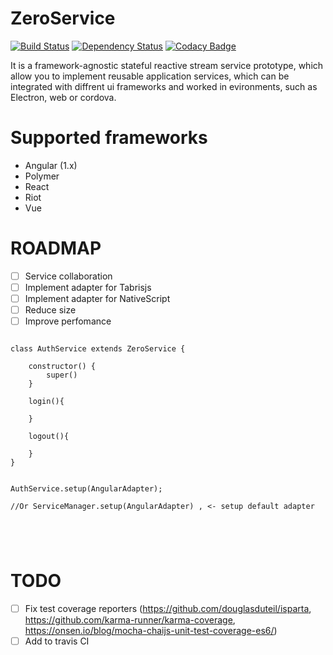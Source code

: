 # ZeroService

[![Build Status](https://travis-ci.org/westtrade/zeroservice.svg?branch=master)](https://travis-ci.org/westtrade/zeroservice)
[![Dependency Status](https://gemnasium.com/badges/github.com/westtrade/zeroservice.svg)](https://gemnasium.com/github.com/westtrade/zeroservice)
[![Codacy Badge](https://api.codacy.com/project/badge/Grade/6c5b28e6096b4527b40ecef26061d784)](https://www.codacy.com/app/westtrade/zeroservice?utm_source=github.com&amp;utm_medium=referral&amp;utm_content=westtrade/zeroservice&amp;utm_campaign=Badge_Grade)

It is a framework-agnostic stateful reactive stream service prototype, which
allow you to implement reusable application services, which can be integrated
with diffrent ui frameworks and worked in evironments, such as Electron, web or
cordova.

# Supported frameworks

- Angular (1.x)
- Polymer
- React
- Riot
- Vue

# ROADMAP

- [ ] Service collaboration
- [ ] Implement adapter for Tabrisjs
- [ ] Implement adapter for NativeScript
- [ ] Reduce size
- [ ] Improve perfomance

```

class AuthService extends ZeroService {

	constructor() {
		super()
	}

	login(){

	}

	logout(){

	}
}


AuthService.setup(AngularAdapter);

//Or ServiceManager.setup(AngularAdapter) , <- setup default adapter





```


# TODO
- [ ] Fix test coverage reporters (https://github.com/douglasduteil/isparta, https://github.com/karma-runner/karma-coverage, https://onsen.io/blog/mocha-chaijs-unit-test-coverage-es6/)
- [ ] Add to travis CI
